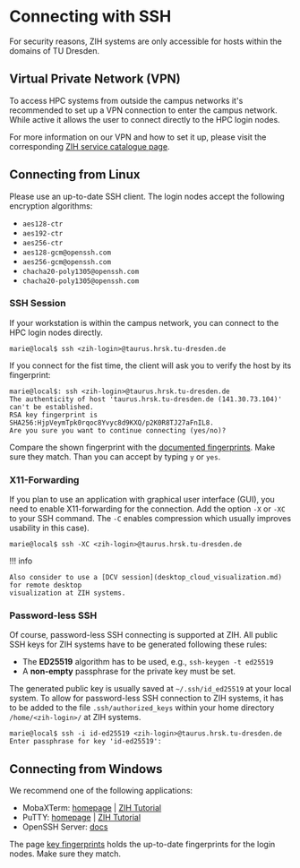 # Connecting with SSH

For security reasons, ZIH systems are only accessible for hosts within the domains of TU Dresden.

## Virtual Private Network (VPN)

To access HPC systems from outside the campus networks it's recommended to set up a VPN connection to
enter the campus network. While active it allows the user to connect directly to the HPC login
nodes.

For more information on our VPN and how to set it up, please visit the corresponding
[ZIH service catalogue page](https://tu-dresden.de/zih/dienste/service-katalog/arbeitsumgebung/zugang_datennetz/vpn).

## Connecting from Linux

Please use an up-to-date SSH client. The login nodes accept the following encryption algorithms:

* `aes128-ctr`
* `aes192-ctr`
* `aes256-ctr`
* `aes128-gcm@openssh.com`
* `aes256-gcm@openssh.com`
* `chacha20-poly1305@openssh.com`
* `chacha20-poly1305@openssh.com`

### SSH Session

If your workstation is within the campus network, you can connect to the HPC login nodes directly.

```console
marie@local$ ssh <zih-login>@taurus.hrsk.tu-dresden.de
```

If you connect for the fist time, the client will ask you to verify the host by its fingerprint:

```console
marie@local$: ssh <zih-login>@taurus.hrsk.tu-dresden.de
The authenticity of host 'taurus.hrsk.tu-dresden.de (141.30.73.104)' can't be established.
RSA key fingerprint is SHA256:HjpVeymTpk0rqoc8Yvyc8d9KXQ/p2K0R8TJ27aFnIL8.
Are you sure you want to continue connecting (yes/no)?
```

Compare the shown fingerprint with the [documented fingerprints](key_fingerprints.md). Make sure
they match. Than you can accept by typing `y` or `yes`.

### X11-Forwarding

If you plan to use an application with graphical user interface (GUI), you need to enable
X11-forwarding for the connection. Add the option `-X` or `-XC` to your SSH command. The `-C` enables
compression which usually improves usability in this case).

```console
marie@local$ ssh -XC <zih-login>@taurus.hrsk.tu-dresden.de
```

!!! info

    Also consider to use a [DCV session](desktop_cloud_visualization.md) for remote desktop
    visualization at ZIH systems.

### Password-less SSH

Of course, password-less SSH connecting is supported at ZIH. All public SSH keys for ZIH systems
have to be generated following these rules:

  * The **ED25519** algorithm has to be used, e.g., `ssh-keygen -t ed25519`
  * A **non-empty** passphrase for the private key must be set.

The generated public key is usually saved at `~/.ssh/id_ed25519` at your local system. To allow for
password-less SSH connection to ZIH systems, it has to be added to the file `.ssh/authorized_keys` within
your home directory `/home/<zih-login>/` at ZIH systems.

```console
marie@local$ ssh -i id-ed25519 <zih-login>@taurus.hrsk.tu-dresden.de
Enter passphrase for key 'id-ed25519':
```

## Connecting from Windows

We recommend one of the following applications:

  * MobaXTerm: [homepage](https://mobaxterm.mobatek.net) | [ZIH Tutorial](misc/basic_usage_of_MobaXterm.pdf)
  * PuTTY: [homepage](https://www.putty.org) | [ZIH Tutorial](misc/basic_usage_of_PuTTY.pdf)
  * OpenSSH Server: [docs](https://docs.microsoft.com/de-de/windows-server/administration/openssh/openssh_install_firstuse)

The page [key fingerprints](key_fingerprints.md) holds the up-to-date fingerprints for the login
nodes. Make sure they match.
